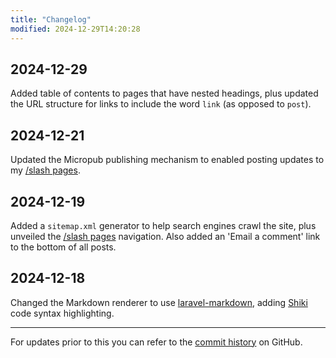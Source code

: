 ```yaml
---
title: "Changelog"
modified: 2024-12-29T14:20:28
---
```


## 2024-12-29

Added table of contents to pages that have nested headings, plus updated the URL structure for links to include the word `link` (as opposed to `post`).

## 2024-12-21

Updated the Micropub publishing mechanism to enabled posting updates to my [/slash pages](/slashes).

## 2024-12-19

Added a `sitemap.xml` generator to help search engines crawl the site, plus unveiled the [/slash pages](/slashes) navigation. Also added an 'Email a comment' link to the bottom of all posts.

## 2024-12-18

Changed the Markdown renderer to use [laravel-markdown](https://spatie.be/docs/laravel-markdown), adding [Shiki](https://github.com/shikijs/shiki) code syntax highlighting.

---

For updates prior to this you can refer to the [commit history](https://github.com/theprivateer/blog/commits/main/) on GitHub.